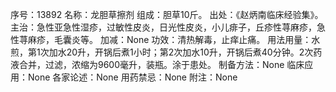 序号：13892
名称：龙胆草擦剂
组成：胆草10斤。
出处：《赵炳南临床经验集》。
主治：急性亚急性湿疹，过敏性皮炎，日光性皮炎，小儿痱子，丘疹性荨麻疹，急性荨麻疹，毛囊炎等。
加减：None
功效：清热解毒，止痒止痛。
用法用量：水煎，第1次加水20升，开锅后煮1小时；第2次加水10升，开锅后煮40分钟。2次药液合并，过滤，浓缩为9600毫升，装瓶。涂于患处。
制备方法：None
临床应用：None
各家论述：None
用药禁忌：None
附注：None

